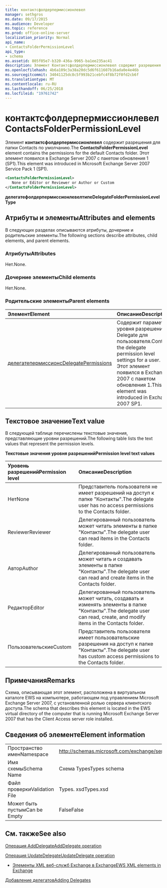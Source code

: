 ```yaml
---
title: контактсфолдерпермиссионлевел
manager: sethgros
ms.date: 09/17/2015
ms.audience: Developer
ms.topic: reference
ms.prod: office-online-server
localization_priority: Normal
api_name:
- ContactsFolderPermissionLevel
api_type:
- schema
ms.assetid: 805f05e7-b320-436a-9965-ba1ee235ac41
description: Элемент Контактсфолдерпермиссионлевел содержит разрешения для папки Contacts по умолчанию. Этот элемент появился в Exchange Server 2007 с пакетом обновления 1 (SP1).
ms.openlocfilehash: 4b6a109c3a38a20dc5d6f611607b16ada0e4e46b
ms.sourcegitcommit: 34041125dc8c5f993b21cebfc4f8b72f0fd2cb6f
ms.translationtype: MT
ms.contentlocale: ru-RU
ms.lasthandoff: 06/25/2018
ms.locfileid: "19761742"
---
```

# <a name="contactsfolderpermissionlevel"></a><span data-ttu-id="a9a85-104">контактсфолдерпермиссионлевел</span><span class="sxs-lookup"><span data-stu-id="a9a85-104">ContactsFolderPermissionLevel</span></span>

<span data-ttu-id="a9a85-105">Элемент **контактсфолдерпермиссионлевел** содержит разрешения для папки Contacts по умолчанию.</span><span class="sxs-lookup"><span data-stu-id="a9a85-105">The **ContactsFolderPermissionLevel** element contains the permissions for the default Contacts folder.</span></span> <span data-ttu-id="a9a85-106">Этот элемент появился в Exchange Server 2007 с пакетом обновления 1 (SP1).</span><span class="sxs-lookup"><span data-stu-id="a9a85-106">This element was introduced in Microsoft Exchange Server 2007 Service Pack 1 (SP1).</span></span> 
  
```xml
<ContactsFolderPermissionLevel>
   None or Editor or Reviewer or Author or Custom
</ContactsFolderPermissionLevel>
```

 <span data-ttu-id="a9a85-107">**делегатефолдерпермиссионлевелтипе**</span><span class="sxs-lookup"><span data-stu-id="a9a85-107">**DelegateFolderPermissionLevelType**</span></span>
## <a name="attributes-and-elements"></a><span data-ttu-id="a9a85-108">Атрибуты и элементы</span><span class="sxs-lookup"><span data-stu-id="a9a85-108">Attributes and elements</span></span>

<span data-ttu-id="a9a85-109">В следующих разделах описываются атрибуты, дочерние и родительские элементы.</span><span class="sxs-lookup"><span data-stu-id="a9a85-109">The following sections describe attributes, child elements, and parent elements.</span></span>
  
### <a name="attributes"></a><span data-ttu-id="a9a85-110">Атрибуты</span><span class="sxs-lookup"><span data-stu-id="a9a85-110">Attributes</span></span>

<span data-ttu-id="a9a85-111">Нет.</span><span class="sxs-lookup"><span data-stu-id="a9a85-111">None.</span></span>
  
### <a name="child-elements"></a><span data-ttu-id="a9a85-112">Дочерние элементы</span><span class="sxs-lookup"><span data-stu-id="a9a85-112">Child elements</span></span>

<span data-ttu-id="a9a85-113">Нет.</span><span class="sxs-lookup"><span data-stu-id="a9a85-113">None.</span></span>
  
### <a name="parent-elements"></a><span data-ttu-id="a9a85-114">Родительские элементы</span><span class="sxs-lookup"><span data-stu-id="a9a85-114">Parent elements</span></span>

|<span data-ttu-id="a9a85-115">**Элемент**</span><span class="sxs-lookup"><span data-stu-id="a9a85-115">**Element**</span></span>|<span data-ttu-id="a9a85-116">**Описание**</span><span class="sxs-lookup"><span data-stu-id="a9a85-116">**Description**</span></span>|
|:-----|:-----|
|[<span data-ttu-id="a9a85-117">делегатепермиссионс</span><span class="sxs-lookup"><span data-stu-id="a9a85-117">DelegatePermissions</span></span>](delegatepermissions.md) <br/> |<span data-ttu-id="a9a85-118">Содержит параметры уровня разрешений Delegate для пользователя.</span><span class="sxs-lookup"><span data-stu-id="a9a85-118">Contains the delegate permission level settings for a user.</span></span> <span data-ttu-id="a9a85-119">Этот элемент появился в Exchange 2007 с пакетом обновления 1.</span><span class="sxs-lookup"><span data-stu-id="a9a85-119">This element was introduced in Exchange 2007 SP1.</span></span>  <br/> |
   
## <a name="text-value"></a><span data-ttu-id="a9a85-120">Текстовое значение</span><span class="sxs-lookup"><span data-stu-id="a9a85-120">Text value</span></span>

<span data-ttu-id="a9a85-121">В следующей таблице перечислены текстовые значения, представляющие уровни разрешений.</span><span class="sxs-lookup"><span data-stu-id="a9a85-121">The following table lists the text values that represent the permission levels.</span></span>
  
<span data-ttu-id="a9a85-122">**Текстовые значения уровня разрешений**</span><span class="sxs-lookup"><span data-stu-id="a9a85-122">**Permission level text values**</span></span>

|<span data-ttu-id="a9a85-123">**Уровень разрешений**</span><span class="sxs-lookup"><span data-stu-id="a9a85-123">**Permission level**</span></span>|<span data-ttu-id="a9a85-124">**Описание**</span><span class="sxs-lookup"><span data-stu-id="a9a85-124">**Description**</span></span>|
|:-----|:-----|
|<span data-ttu-id="a9a85-125">Нет</span><span class="sxs-lookup"><span data-stu-id="a9a85-125">None</span></span>  <br/> |<span data-ttu-id="a9a85-126">Представитель пользователя не имеет разрешений на доступ к папке "Контакты".</span><span class="sxs-lookup"><span data-stu-id="a9a85-126">The delegate user has no access permissions to the Contacts folder.</span></span>  <br/> |
|<span data-ttu-id="a9a85-127">Reviewer</span><span class="sxs-lookup"><span data-stu-id="a9a85-127">Reviewer</span></span>  <br/> |<span data-ttu-id="a9a85-128">Делегированный пользователь может читать элементы в папке "Контакты".</span><span class="sxs-lookup"><span data-stu-id="a9a85-128">The delegate user can read items in the Contacts folder.</span></span>  <br/> |
|<span data-ttu-id="a9a85-129">Автор</span><span class="sxs-lookup"><span data-stu-id="a9a85-129">Author</span></span>  <br/> |<span data-ttu-id="a9a85-130">Делегированный пользователь может читать и создавать элементы в папке "Контакты".</span><span class="sxs-lookup"><span data-stu-id="a9a85-130">The delegate user can read and create items in the Contacts folder.</span></span>  <br/> |
|<span data-ttu-id="a9a85-131">Редактор</span><span class="sxs-lookup"><span data-stu-id="a9a85-131">Editor</span></span>  <br/> |<span data-ttu-id="a9a85-132">Делегированный пользователь может читать, создавать и изменять элементы в папке "Контакты".</span><span class="sxs-lookup"><span data-stu-id="a9a85-132">The delegate user can read, create, and modify items in the Contacts folder.</span></span>  <br/> |
|<span data-ttu-id="a9a85-133">Пользовательские</span><span class="sxs-lookup"><span data-stu-id="a9a85-133">Custom</span></span>  <br/> |<span data-ttu-id="a9a85-134">Представитель пользователя имеет пользовательские разрешения на доступ к папке "Контакты".</span><span class="sxs-lookup"><span data-stu-id="a9a85-134">The delegate user has custom access permissions to the Contacts folder.</span></span>  <br/> |
   
## <a name="remarks"></a><span data-ttu-id="a9a85-135">Примечания</span><span class="sxs-lookup"><span data-stu-id="a9a85-135">Remarks</span></span>

<span data-ttu-id="a9a85-136">Схема, описывающая этот элемент, расположена в виртуальном каталоге EWS на компьютере, работающем под управлением Microsoft Exchange Server 2007, с установленной ролью сервера клиентского доступа.</span><span class="sxs-lookup"><span data-stu-id="a9a85-136">The schema that describes this element is located in the EWS virtual directory of the computer that is running Microsoft Exchange Server 2007 that has the Client Access server role installed.</span></span>
  
## <a name="element-information"></a><span data-ttu-id="a9a85-137">Сведения об элементе</span><span class="sxs-lookup"><span data-stu-id="a9a85-137">Element information</span></span>

|||
|:-----|:-----|
|<span data-ttu-id="a9a85-138">Пространство имен</span><span class="sxs-lookup"><span data-stu-id="a9a85-138">Namespace</span></span>  <br/> |http://schemas.microsoft.com/exchange/services/2006/types  <br/> |
|<span data-ttu-id="a9a85-139">Имя схемы</span><span class="sxs-lookup"><span data-stu-id="a9a85-139">Schema Name</span></span>  <br/> |<span data-ttu-id="a9a85-140">Схема Types</span><span class="sxs-lookup"><span data-stu-id="a9a85-140">Types schema</span></span>  <br/> |
|<span data-ttu-id="a9a85-141">Файл проверки</span><span class="sxs-lookup"><span data-stu-id="a9a85-141">Validation File</span></span>  <br/> |<span data-ttu-id="a9a85-142">Types. xsd</span><span class="sxs-lookup"><span data-stu-id="a9a85-142">Types.xsd</span></span>  <br/> |
|<span data-ttu-id="a9a85-143">Может быть пустым</span><span class="sxs-lookup"><span data-stu-id="a9a85-143">Can be Empty</span></span>  <br/> |<span data-ttu-id="a9a85-144">False</span><span class="sxs-lookup"><span data-stu-id="a9a85-144">False</span></span>  <br/> |
   
## <a name="see-also"></a><span data-ttu-id="a9a85-145">См. также</span><span class="sxs-lookup"><span data-stu-id="a9a85-145">See also</span></span>



[<span data-ttu-id="a9a85-146">Операция AddDelegate</span><span class="sxs-lookup"><span data-stu-id="a9a85-146">AddDelegate operation</span></span>](adddelegate-operation.md)
  
[<span data-ttu-id="a9a85-147">Операция UpdateDelegate</span><span class="sxs-lookup"><span data-stu-id="a9a85-147">UpdateDelegate operation</span></span>](updatedelegate-operation.md)


- [<span data-ttu-id="a9a85-148">Элементы XML веб-служб Exchange в Exchange</span><span class="sxs-lookup"><span data-stu-id="a9a85-148">EWS XML elements in Exchange</span></span>](ews-xml-elements-in-exchange.md)


[<span data-ttu-id="a9a85-149">Добавление делегатов</span><span class="sxs-lookup"><span data-stu-id="a9a85-149">Adding Delegates</span></span>](http://msdn.microsoft.com/library/3a744150-66a3-4a13-9433-793603ba5038%28Office.15%29.aspx)

